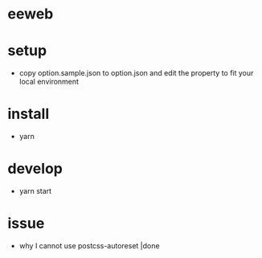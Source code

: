 eeweb
=====

# setup
* copy option.sample.json to option.json and edit the property to fit your local environment

# install
* yarn

# develop
* yarn start

# issue
* why I cannot use postcss-autoreset |done
